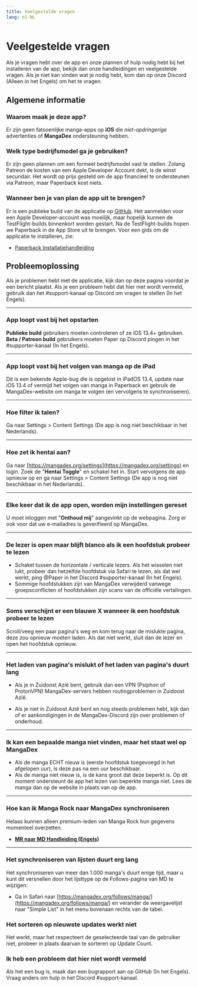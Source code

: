 ```yaml
---
title: Veelgestelde vragen
lang: nl-NL
---
```


# Veelgestelde vragen
Als je vragen hebt over de app en onze plannen of hulp nodig hebt bij het installeren van de app, bekijk dan onze handleidingen en veelgestelde vragen. Als je niet kan vinden wat je nodig hebt, kom dan op onze Discord (Alleen in het Engels) om het te vragen.

## Algemene informatie

### Waarom maak je deze app?
Er zijn geen fatsoenlijke manga-apps op **iOS** die _niet-opdringerige_ advertenties of **MangaDex** ondersteuning hebben.

### Welk type bedrijfsmodel ga je gebruiken?
Er zijn geen plannen om een formeel bedrijfsmodel vast te stellen. Zolang Patreon de kosten van een Apple Developer Account dekt, is de winst secundair. Het wordt op prijs gesteld om de app financieel te ondersteunen via Patreon, maar Paperback kost niets.

### Wanneer ben je van plan de app uit te brengen?
Er is een publieke build van de applicatie op [GitHub](https://github.com/FaizanDurrani/Paperback-Public/releases). Het aanmelden voor een Apple Developer-account was moeilijk, maar hopelijk kunnen de TestFlight-builds binnenkort worden gestart. Na de TestFlight-builds hopen we Paperback in de App Store uit te brengen. Voor een gids om de applicatie te installeren, zie: 

* [Paperback Installatiehandleiding](/nl/help/guides/getting-started)

## Probleemoplossing
Als je problemen hebt met de applicatie, kijk dan op deze pagina voordat je een bericht plaatst. Als je een probleem hebt dat hier niet wordt vermeld, gebruik dan het #support-kanaal op Discord om vragen te stellen (In het Engels).

--- 

### App loopt vast bij het opstarten
**Publieke build** gebruikers moeten controleren of ze iOS 13.4+ gebruiken. **Beta / Patreon build** gebruikers moeten Paper op Discord pingen in het #supporter-kanaal (In het Engels).

---

### App loopt vast bij het volgen van manga op de iPad
Dit is een bekende Apple-bug die is opgelost in iPadOS 13.4, update naar iOS 13.4 of vermijd het volgen van manga in Paperback en gebruik de MangaDex-website om manga te volgen (en vervolgens te synchroniseren).

---

### Hoe filter ik talen?
Ga naar Settings > Content Settings (De app is nog niet beschikbaar in het Nederlands).

---

### Hoe zet ik hentai aan?
Ga naar [https://mangadex.org/settings](https://mangadex.org/settings) en login. Zoek de "**Hentai Toggle**" en schakel het in.
Start vervolgens de app opnieuw op en ga naar Settings > Content Settings (De app is nog niet beschikbaar in het Nederlands).

---

### Elke keer dat ik de app open, worden mijn instellingen gereset
U moet inloggen met "**Onthoud mij**" aangevinkt op de webpagina.
Zorg er ook voor dat uw e-mailadres is geverifieerd op MangaDex.

---

### De lezer is open maar blijft blanco als ik een hoofdstuk probeer te lezen
 * Schakel tussen de horizontale / verticale lezers. Als het wisselen niet lukt, probeer dan hetzelfde hoofdstuk via Safari te lezen, als dat wel werkt, ping @Paper in het Discord #supporter-kanaal (In het Engels).
 * Sommige hoofdstukken zijn van MangaDex verwijderd vanwege groepsconflicten of hoofdstukken zijn scans van de officiële vertalingen.

---

### Soms verschijnt er een blauwe X wanneer ik een hoofdstuk probeer te lezen
Scroll/veeg een paar pagina's weg en kom terug naar de mislukte pagina, deze zou opnieuw moeten laden. Als dat niet werkt, sluit dan de lezer en open het hoofdstuk opnieuw.

---

### Het laden van pagina's mislukt of het laden van pagina's duurt lang
 * Als je in Zuidoost Azië bent, gebruik dan een VPN (Psiphon of ProtonVPN) MangaDex-servers hebben routingproblemen in Zuidoost Azië.


 * Als je niet in Zuidoost Azië bent en nog steeds problemen hebt, kijk dan of er aankondigingen in de MangaDex-Discord zijn over problemen of onderhoud.

---

### Ik kan een bepaalde manga niet vinden, maar het staat wel op MangaDex
 * Als de manga ECHT nieuw is (eerste hoofdstuk toegevoegd in het afgelopen uur), is deze pas na een uur beschikbaar.
 * Als de manga niet nieuw is, is de kans groot dat deze beperkt is. Op dit moment ondersteunt de app het lezen van beperkte manga niet.
Lees de manga dan op de website in plaats van op de app.

---

### Hoe kan ik Manga Rock naar MangaDex synchroniseren
Helaas kunnen alleen premium-leden van Manga Rock hun gegevens momenteel overzetten.

* [**MR naar MD Handleiding (Engels)**](https://www.reddit.com/r/mangarockapp/comments/f89aie/tool_exporting_mr_favorites/)

---

### Het synchroniseren van lijsten duurt erg lang
Het synchroniseren van meer dan 1.000 manga's duurt enige tijd, maar u kunt dit versnellen door het lijsttype op de Follows-pagina van MD te wijzigen:
  * Ga in Safari naar [https://mangadex.org/follows/manga/](https://mangadex.org/follows/manga/) en verander de weergavelijst naar "Simple List" in het menu bovenaan rechts van de tabel.

### Het sorteren op nieuwste updates werkt niet
Het werkt, maar het respecteert de geselecteerde taal van de gebruiker niet, probeer in plaats daarvan te sorteren op Update Count.

### Ik heb een probleem dat hier niet wordt vermeld
Als het een bug is, maak dan een bugrapport aan op GitHub (In het Engels). Vraag anders om hulp in het Discord #support-kanaal.